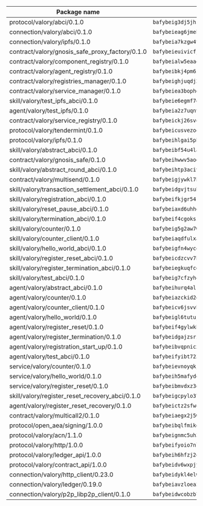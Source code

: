 | Package name                                                  | Package hash                                                  |
| ------------------------------------------------------------- | ------------------------------------------------------------- |
| protocol/valory/abci/0.1.0                                    | `bafybeig3dj5jhsowlvg3t73kgobf6xn4nka7rkttakdb2gwsg5bp7rt7q4` |
| connection/valory/abci/0.1.0                                  | `bafybeieag6jmehg54bp4ymwp6iwjvahv3yg4l3k6yqvnw5kqjtsaqmfukm` |
| connection/valory/ipfs/0.1.0                                  | `bafybeia7kzgw4tmkl6k2vjbnss4egvhcf4fmt7cnmpjjjbjogz2bu2j3fu` |
| contract/valory/gnosis_safe_proxy_factory/0.1.0               | `bafybeieuivicfjkow3asmrj57mygrqbvjnecxqaybyxf6egktdty7qxac4` |
| contract/valory/component_registry/0.1.0                      | `bafybeialw5eaa4v54s7i3sjsuy6d5k624quhxhziqntwq5hnz4g646sb7m` |
| contract/valory/agent_registry/0.1.0                          | `bafybeibkj4pm6ziqh2fl3xfsjiou4ibnxlipmvmqhgvc7xwpnaddbtxzli` |
| contract/valory/registries_manager/0.1.0                      | `bafybeighjuqdj2oq6tqckf7j3mqtighe7lpaahh7qt3sqxtbtjlur4tmj4` |
| contract/valory/service_manager/0.1.0                         | `bafybeiea3bophgb6ikqvpd7lzyluthlhoazbbrknvfncu4j7wbubfsrjeu` |
| skill/valory/test_ipfs_abci/0.1.0                             | `bafybeie6egmf7oyex7bufia5xsvdzuuwwrvcthxjq3sy2yhbcm5ddsum5m` |
| agent/valory/test_ipfs/0.1.0                                  | `bafybeia2z7uqnvkokjjxqxij7s6il5a5qtsfvhu243s7uvvfb3omwo36w4` |
| contract/valory/service_registry/0.1.0                        | `bafybeickj26svokwax7pf3ytp4lpod646lx3yb5z2bh643xovkoy64ggwi` |
| protocol/valory/tendermint/0.1.0                              | `bafybeicusvezoqlmyt6iqomcbwaz3xkhk2qf3d56q5zprmj3xdxfy64k54` |
| protocol/valory/ipfs/0.1.0                                    | `bafybeihlgai5pbmkb6mjhvgy4gkql5uvpwvxbpdowczgz4ovxat6vajrq4` |
| skill/valory/abstract_abci/0.1.0                              | `bafybeibf54u4lafqsd53m7bul4oiu2so4owmtmfeyj3bi4nzsttk3r3nbm` |
| contract/valory/gnosis_safe/0.1.0                             | `bafybeihwwv5aodluykglsbuhhrwusvjof6vvnr37rznwvlutmfwtvoju34` |
| skill/valory/abstract_round_abci/0.1.0                        | `bafybeihtp3acivh4z6dlhxbknpjd4ljadxl6jydu44j5dtpgpi6kkcpjt4` |
| contract/valory/multisend/0.1.0                               | `bafybeigjywkl7hydjsrkogob3xebj2ifhqwmfhhxoeyrndzhhxi5u6amey` |
| skill/valory/transaction_settlement_abci/0.1.0                | `bafybeidgvjtsubx55ago2ylcgxpcgjva3fynyyco3b77siw63j5oe5uicm` |
| skill/valory/registration_abci/0.1.0                          | `bafybeifkjgr54krjvnbfinbqkwa3vauaehnlvxzuotig7mzsasx4qpeb7a` |
| skill/valory/reset_pause_abci/0.1.0                           | `bafybeiaxd6uhhgeow5vy2btv454rtntpq5ce3g5qmf3cxppxek25eqv5eu` |
| skill/valory/termination_abci/0.1.0                           | `bafybeif4cgoksz5wghh65pn6hygz4cnp3xf5vs63j6sujsxnsow5u6lzku` |
| skill/valory/counter/0.1.0                                    | `bafybeig5g2aw7wqulkb62jcnb2dedd6gm3jxjjlgp2vvfh5zkwa75c2xtm` |
| skill/valory/counter_client/0.1.0                             | `bafybeiaqdfulxamdshw7fykfkqvkpvjb5bnmhv7ffrjiwdi4ktiulklx6q` |
| skill/valory/hello_world_abci/0.1.0                           | `bafybeigfn4wycowdlzcxngozh5b4bkaimv6dj32qll6te2bcbjv2c3hpgq` |
| skill/valory/register_reset_abci/0.1.0                        | `bafybeicdzcvv7hiychksbnwpbzopxtazkk6hqhawawe4nxl6my6eybsx64` |
| skill/valory/register_termination_abci/0.1.0                  | `bafybeiegkuqfcgachhvasjunf73rpj657mlaccegy6y7yk5tuaibbeofwi` |
| skill/valory/test_abci/0.1.0                                  | `bafybeig7cfzyh4zzvtg33v6m62afp3ygtqcdqnbtdtl7tcf2ppxdapc6hy` |
| agent/valory/abstract_abci/0.1.0                              | `bafybeihurq4alr55bpdtva4lh3o4fft3a2cb7grpv5bslsyzj47zp4p5su` |
| agent/valory/counter/0.1.0                                    | `bafybeiazckid2qwnirsq2qsyubz6qgdn7g5ccdamvfn4ne2jke56plcoga` |
| agent/valory/counter_client/0.1.0                             | `bafybeicv6jsvvhvtzizko7eewukcfkg3is5dzn47l5ylgvdo4dzjof5inu` |
| agent/valory/hello_world/0.1.0                                | `bafybeigl6tutujjrrrwmiswegrhxogbmzqvng5me7fn4zehutk2kza5rgi` |
| agent/valory/register_reset/0.1.0                             | `bafybeif4gylwkh47ryuelsn5ipjotdh3boyh7hypw6od7awbujwqjayzxu` |
| agent/valory/register_termination/0.1.0                       | `bafybeidgajzsrzg7h26i7h3gfsxcskkfonblw5izyr3zhqldwc7hyjos2q` |
| agent/valory/registration_start_up/0.1.0                      | `bafybeibvqpnicx2yiwjbrnbq33qb4la7fn53aycqrwczvnlt35mjxa2jt4` |
| agent/valory/test_abci/0.1.0                                  | `bafybeifyibt7234q3avny3x3yfpi5wk7menrycw7wcwnt6d3q457u6ypla` |
| service/valory/counter/0.1.0                                  | `bafybeievnoyqkj4gvafx26om3enbjumzdx7va5wbd6qjvqdb4axt4s5w7a` |
| service/valory/hello_world/0.1.0                              | `bafybeih5mafydebyf3a3iyo625i2z752mtdx5swatm5supz42ahamoj4le` |
| service/valory/register_reset/0.1.0                           | `bafybeibmvdxz3g44xgu423nb6ltv4c4pqf2cy5mvxrtccyj7ikzawtdtci` |
| skill/valory/register_reset_recovery_abci/0.1.0               | `bafybeigcpylo37ltwfmvalg3i73xgn7ru2d5tip5h43szrq2rf6bcwqo3u` |
| agent/valory/register_reset_recovery/0.1.0                    | `bafybeictz2sfw4eqypklegcjzw6rc7kc2hkp4e33uymcm5jn2hiusb64oq` |
| contract/valory/multicall2/0.1.0                              | `bafybeiaegx2j5w6le2fhvzmx7stzujuezqfvicvnyqebtipivkek2cgh7m` |
| protocol/open_aea/signing/1.0.0                               | `bafybeibqlfmikg5hk4phzak6gqzhpkt6akckx7xppbp53mvwt6r73h7tk4` |
| protocol/valory/acn/1.1.0                                     | `bafybeignmc5uh3vgpuckljcj2tgg7hdqyytkm6m5b6v6mxtazdcvubibva` |
| protocol/valory/http/1.0.0                                    | `bafybeifyoio7nlh5zzyn5yz7krkou56l22to3cwg7gw5v5o3vxwklibhty` |
| protocol/valory/ledger_api/1.0.0                              | `bafybeih6hfzj2obw5oajnt6ng6355edgvi5ngoaub44vpuszqoplfvyaom` |
| protocol/valory/contract_api/1.0.0                            | `bafybeidv6wxpjyb2sdyibnmmum45et4zcla6tl63bnol6ztyoqvpl4spmy` |
| connection/valory/http_client/0.23.0                          | `bafybeidykl4elwbcjkqn32wt5h4h7tlpeqovrcq3c5bcplt6nhpznhgczi` |
| connection/valory/ledger/0.19.0                               | `bafybeiavzloea5rtoxfdqjuexkqzpgbq73n4sl6af2vwa4bv2wd22qigyi` |
| connection/valory/p2p_libp2p_client/0.1.0                     | `bafybeidwcobzb7ut3efegoedad7jfckvt2n6prcmd4g7xnkm6hp6aafrva` |
